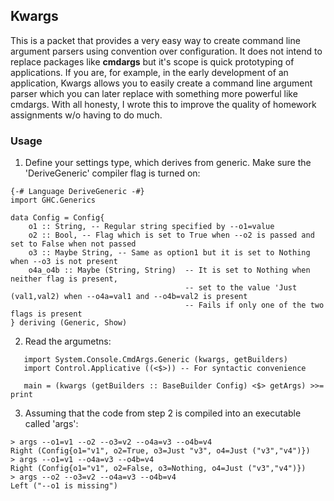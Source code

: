## Kwargs

This is a packet that provides a very easy way to create command line argument parsers using convention over configuration. It does not intend to replace packages like **cmdargs** but it's scope is quick prototyping of applications. If you are, for example, in the early development of an application, Kwargs allows you to easily create a command line argument parser which you can later replace with something more powerful like cmdargs. With all honesty, I wrote this to improve the quality of homework assignments w/o having to do much.

### Usage

1) Define your settings type, which derives from generic. Make sure the 'DeriveGeneric' compiler flag is turned on:

```
{-# Language DeriveGeneric -#}
import GHC.Generics

data Config = Config{
    o1 :: String, -- Regular string specified by --o1=value
    o2 :: Bool, -- Flag which is set to True when --o2 is passed and set to False when not passed
    o3 :: Maybe String, -- Same as option1 but it is set to Nothing when --o3 is not present
    o4a_o4b :: Maybe (String, String)  -- It is set to Nothing when neither flag is present, 
                                       -- set to the value 'Just (val1,val2) when --o4a=val1 and --o4b=val2 is present
                                       -- Fails if only one of the two flags is present
} deriving (Generic, Show)
```

2) Read the argumetns:

```
   import System.Console.CmdArgs.Generic (kwargs, getBuilders)
   import Control.Applicative ((<$>)) -- For syntactic convenience

   main = (kwargs (getBuilders :: BaseBuilder Config) <$> getArgs) >>= print
```

3) Assuming that the code from step 2 is compiled into an executable called 'args':

```
> args --o1=v1 --o2 --o3=v2 --o4a=v3 --o4b=v4
Right (Config{o1="v1", o2=True, o3=Just "v3", o4=Just ("v3","v4")})
> args --o1=v1 --o4a=v3 --o4b=v4
Right (Config{o1="v1", o2=False, o3=Nothing, o4=Just ("v3","v4")})
> args --o2 --o3=v2 --o4a=v3 --o4b=v4
Left ("--o1 is missing")
```